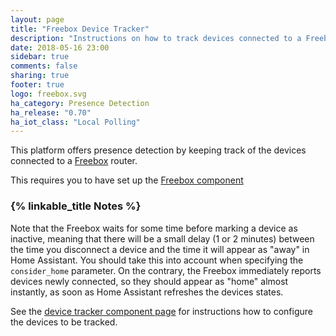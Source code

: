 ```yaml
---
layout: page
title: "Freebox Device Tracker"
description: "Instructions on how to track devices connected to a Freebox router in Home Assistant."
date: 2018-05-16 23:00
sidebar: true
comments: false
sharing: true
footer: true
logo: freebox.svg
ha_category: Presence Detection
ha_release: "0.70"
ha_iot_class: "Local Polling"
---
```



This platform offers presence detection by keeping track of the
devices connected to a [Freebox](http://www.free.fr/) router.

This requires you to have set up the [Freebox component](/components/freebox/)

### {% linkable_title Notes %}

Note that the Freebox waits for some time before marking a device as
inactive, meaning that there will be a small delay (1 or 2 minutes)
between the time you disconnect a device and the time it will appear
as "away" in Home Assistant. You should take this into account when specifying
the `consider_home` parameter.
On the contrary, the Freebox immediately reports devices newly connected, so
they should appear as "home" almost instantly, as soon as Home Assistant
refreshes the devices states.

See the [device tracker component page](/components/device_tracker/) for
instructions how to configure the devices to be tracked.


